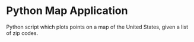 # Python Map Application
Python script which plots points on a map of the United States, given a list of zip codes. 
